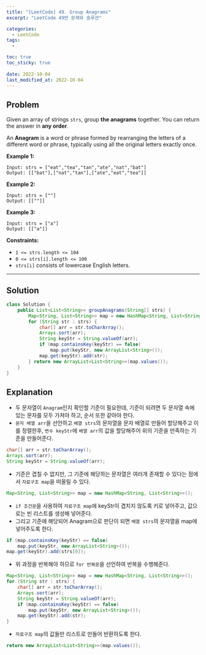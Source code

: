 ```yaml
---
title: "[LeetCode] 49. Group Anagrams"
excerpt: "LeetCode 49번 문제와 솔루션"

categories:
  - LeetCode
tags:
  - 

toc: true
toc_sticky: true
 
date: 2022-10-04
last_modified_at: 2022-10-04
---
```

## **Problem**
Given an array of strings `strs`, group **the anagrams** together. You can return the answer in **any order**.

An **Anagram** is a word or phrase formed by rearranging the letters of a different word or phrase, typically using all the original letters exactly once.

**Example 1:**
```
Input: strs = ["eat","tea","tan","ate","nat","bat"]
Output: [["bat"],["nat","tan"],["ate","eat","tea"]]
```
**Example 2:**
```
Input: strs = [""]
Output: [[""]]
```
**Example 3:**
```
Input: strs = ["a"]
Output: [["a"]]
```
**Constraints:**
- `1 <= strs.length <= 104`
- `0 <= strs[i].length <= 100`
- `strs[i]` consists of lowercase English letters.

---
## **Solution**
```java
class Solution {
    public List<List<String>> groupAnagrams(String[] strs) {
        Map<String, List<String>> map = new HashMap<String, List<String>>();
        for (String str : strs) {
            char[] arr = str.toCharArray();
            Arrays.sort(arr);
            String keyStr = String.valueOf(arr);
            if (map.containsKey(keyStr) == false)
                map.put(keyStr, new ArrayList<String>());
            map.get(keyStr).add(str);
        } return new ArrayList<List<String>>(map.values());
    }
}
```
## **Explanation**
- 두 문자열이 `Anagram`인지 확인할 기준이 필요한데, 기준이 되려면 두 문자열 속에 있는 문자를 모두 가져야 하고, 순서 또한 같아야 한다.
- `문자 배열 arr`을 선언하고 `배열 strs`의 문자열을 문자 배열로 만들어 할당해주고 이를 정렬한후, `변수 keyStr`에 `배열 arr`의 값을 할당해주어 위의 기준을 만족하는 기준을 만들어준다.
```java
char[] arr = str.toCharArray();
Arrays.sort(arr);
String keyStr = String.valueOf(arr);
```
- 기준은 겹칠 수 없지만, 그 기준에 해당하는 문자열은 여러개 존재할 수 있다는 점에서 `자료구조 map`을 떠올릴 수 있다.
```java
Map<String, List<String>> map = new HashMap<String, List<String>>();
```
- `if 조건문`을 사용하여 `자료구조 map`에 keyStr이 겹치지 않도록 키로 넣어주고, 값으로는 빈 리스트를 생성해 넣어준다.
- 그리고 기준에 해당되어 Anagram으로 판단이 되면 `배열 strs`의 문자열을 map에 넣어주도록 한다.
```java
if (map.containsKey(keyStr) == false)
    map.put(keyStr, new ArrayList<String>());
map.get(keyStr).add(strs[0]);
```
- 위 과정을 반복해야 하므로 `for 반복문`을 선언하여 반복을 수행해준다.
```java
Map<String, List<String>> map = new HashMap<String, List<String>>();
for (String str : strs) {
    char[] arr = str.toCharArray();
    Arrays.sort(arr);
    String keyStr = String.valueOf(arr);
    if (map.containsKey(keyStr) == false)
        map.put(keyStr, new ArrayList<String>());
    map.get(keyStr).add(str);
}
```
- `자료구조 map`의 값들만 리스트로 만들어 반환하도록 한다.
```java
return new ArrayList<List<String>>(map.values());
```